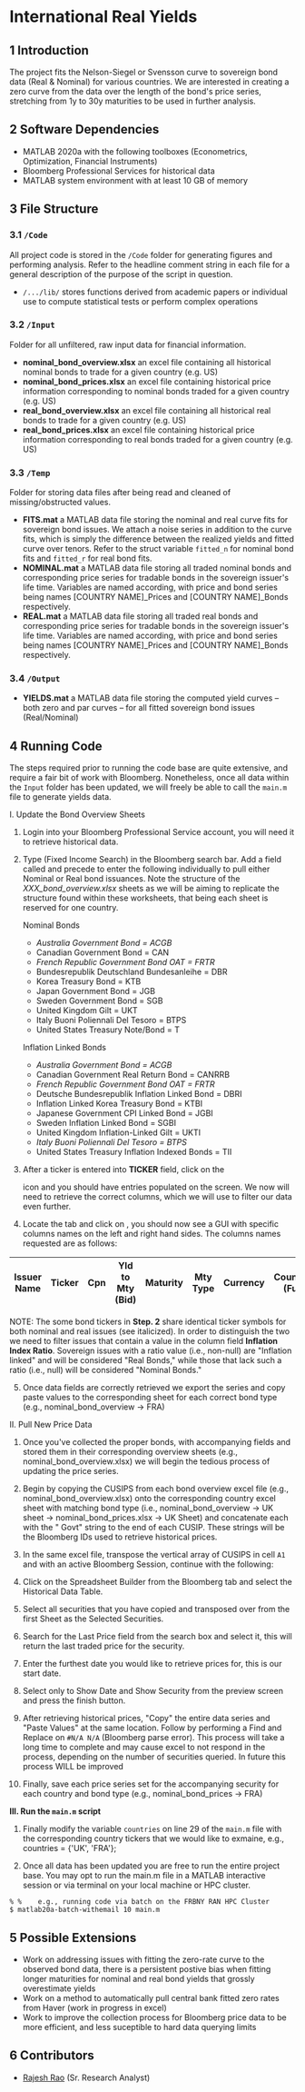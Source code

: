 # International Real Yields

## 1	Introduction
The project fits the Nelson-Siegel or Svensson curve to sovereign bond data (Real & Nominal) for various countries. We are interested in creating a zero curve from the data over the length of the bond's price series, stretching from 1y to 30y maturities to be used in further analysis.  

## 2	Software Dependencies
* MATLAB 2020a with the following toolboxes (Econometrics, Optimization, Financial Instruments)
* Bloomberg Professional Services for historical data
* MATLAB system environment with at least 10 GB of memory

## 3	File Structure

### 3.1 	`/Code`

All project code is stored in the `/Code` folder for generating figures and performing analysis. Refer to the headline comment string in each file for a general description of the purpose of the script in question.

* `/.../lib/` stores functions derived from academic papers or individual use to compute statistical tests or perform complex operations
    
### 3.2 	`/Input`

Folder for all unfiltered, raw input data for financial information.

* **nominal_bond_overview.xlsx** an excel file containing all historical nominal bonds to trade for a given country (e.g. US)
* **nominal_bond_prices.xlsx** an excel file containing historical price information corresponding to nominal bonds traded for a given country (e.g. US)
* **real_bond_overview.xlsx** an excel file containing all historical real bonds to trade for a given country (e.g. US)
* **real_bond_prices.xlsx** an excel file containing historical price information corresponding to real bonds traded for a given country (e.g. US)

### 3.3 	`/Temp`

Folder for storing data files after being read and cleaned of missing/obstructed values.

* **FITS.mat** a MATLAB data file storing the nominal and real curve fits for sovereign bond issues. We attach a noise series in addition to the curve fits, which is simply the difference between the realized yields and fitted curve over tenors. Refer to the struct variable `fitted_n` for nominal bond fits and `fitted_r` for real bond fits. 
* **NOMINAL.mat** a MATLAB data file storing all traded nominal bonds and corresponding price series for tradable bonds in the sovereign issuer's life time. Variables are named according, with price and bond series being names [COUNTRY NAME]_Prices and [COUNTRY NAME]_Bonds respectively. 
* **REAL.mat** a MATLAB data file storing all traded real bonds and corresponding price series for tradable bonds in the sovereign issuer's life time. Variables are named according, with price and bond series being names [COUNTRY NAME]_Prices and [COUNTRY NAME]_Bonds respectively. 

### 3.4 	`/Output`

* **YIELDS.mat** a MATLAB data file storing the computed yield curves – both zero and par curves – for all fitted sovereign bond issues (Real/Nominal)

## 4	Running Code

The steps required prior to running the code base are quite extensive, and require a fair bit of work with Bloomberg. Nonetheless, once all data within the `Input` folder has been updated, we will freely be able to call the `main.m` file to generate yields data. 

I. Update the Bond Overview Sheets

1. Login into your Bloomberg Professional Service account, you will need it to retrieve historical data.

2. Type <SRCH> (Fixed Income Search) in the Bloomberg search bar. Add a field called <TICKER> and precede to enter the following individually to pull either Nominal or Real bond issuances. Note the structure of the *XXX_bond_overview.xlsx* sheets as we will be aiming to replicate the structure found within these worksheets, that being each sheet is reserved for one country. 

    Nominal Bonds
    * *Australia Government Bond = ACGB*
    * Canadian Government Bond = CAN
    * *French Republic Government Bond OAT = FRTR*
    * Bundesrepublik Deutschland Bundesanleihe = DBR
    * Korea Treasury Bond = KTB
    * Japan Government Bond = JGB
    * Sweden Government Bond = SGB
    * United Kingdom Gilt = UKT
    * Italy Buoni Poliennali Del Tesoro = BTPS
    * United States Treasury Note/Bond = T

    Inflation Linked Bonds	
    * *Australia Government Bond = ACGB*
    * Canadian Government Real Return Bond = CANRRB
    * *French Republic Government Bond OAT = FRTR*
    * Deutsche Bundesrepublik Inflation Linked Bond = DBRI
    * Inflation Linked Korea Treasury Bond = KTBI
    * Japanese Government CPI Linked Bond = JGBI
    * Sweden Inflation Linked Bond = SGBI
    * United Kingdom Inflation-Linked Gilt = UKTI
    * *Italy Buoni Poliennali Del Tesoro = BTPS*
    * United States Treasury Inflation Indexed Bonds = TII

3. After a ticker is entered into **TICKER** field, click on the <SEARCH> icon and you should have entries populated on the screen. We now will need to retrieve the correct columns, which we will use to filter our data even further.

4. Locate the <SETTINGS> tab and click on <EDIT COLUMNS>, you should now see a GUI with specific columns names on the left and right hand sides. The columns names requested are as follows:

|Issuer Name|Ticker|Cpn|Yld to Mty (Bid)|Maturity|Mty Type|Currency|Country/Region (Full Name)|First Cpn Date|Cpn Freq Des|Coupon Type|ISIN|Amt Issued|Amt Out|Issue Date|Security Name|Par Amount|Day Count|CUSIP|Inflation Index Ratio
|---|---|---|---|---|---|---|---|---|---|---|---|---|---|---|---|---|---|---|---|

NOTE: The some bond tickers in **Step. 2** share identical ticker symbols for both nominal and real issues (see italicized). In order to distinguish the two we need to filter issues that contain a value in the column field **Inflation Index Ratio**. Sovereign issues with a ratio value (i.e., non-null) are "Inflation linked" and will be considered "Real Bonds," while those that lack such a ratio (i.e., null) will be considered "Nominal Bonds." 

5. Once data fields are correctly retrieved we export the series and copy paste values to the corresponding sheet for each correct bond type (e.g., nominal_bond_overview -> FRA) 
    
II. Pull New Price Data
    
1. Once you've collected the proper bonds, with accompanying fields and stored them in their corresponding overview sheets (e.g., nominal_bond_overview.xlsx) we will begin the tedious process of updating the price series. 
    
2. Begin by copying the CUSIPS from each bond overview excel file (e.g., nominal_bond_overview.xlsx) onto the corresponding country excel sheet with matching bond type (i.e., nominal_bond_overview -> UK sheet -> nominal_bond_prices.xlsx -> UK Sheet) and concatenate each with the " Govt" string to the end of each CUSIP. These strings will be the Bloomberg IDs used to retrieve historical prices. 

3. In the same excel file, transpose the vertical array of CUSIPS in cell `A1` and with an active Bloomberg Session, continue with the following: 

  1. Click on the Spreadsheet Builder from the Bloomberg tab and select the Historical Data Table.
  2. Select all securities that you have copied and transposed over from the first Sheet as the Selected Securities.
  3. Search for the Last Price field from the search box and select it, this will return the last traded price for the security.
  4. Enter the furthest date you would like to retrieve prices for, this is our start date.
  5. Select only to Show Date and Show Security from the preview screen and press the finish button.

4. After retrieving historical prices, "Copy" the entire data series and "Paste Values" at the same location. Follow by performing a Find and Replace on `#N/A N/A` (Bloomberg parse error). This process will take a long time to complete and may cause excel to not respond in the process, depending on the number of securities queried. In future this process WILL be improved
  
5. Finally, save each price series set for the accompanying security for each country and bond type (e.g., nominal_bond_prices -> FRA)
    
**III. Run the `main.m` script**

1. Finally modify the variable `countries` on line 29 of the `main.m` file with the corresponding country tickers that we would like to exmaine, e.g., countries = {'UK', 'FRA'};
    
2. Once all data has been updated you are free to run the entire project base. You may opt to run the main.m file in a MATLAB interactive session or via terminal on your local machine or HPC cluster.
  ```
  % %    e.g., running code via batch on the FRBNY RAN HPC Cluster
  $ matlab20a-batch-withemail 10 main.m 
  ```

## 5	Possible Extensions
* Work on addressing issues with fitting the zero-rate curve to the observed bond data, there is a persistent postive bias when fitting longer maturities for nominal and real bond yields that grossly overestimate yields
* Work on a method to automatically pull central bank fitted zero rates from Haver (work in progress in excel)
* Work to improve the collection process for Bloomberg price data to be more efficient, and less suceptible to hard data querying limits

## 6	Contributors
* [Rajesh Rao](https://github.com/raj-rao-rr) (Sr. Research Analyst)
